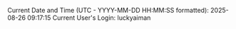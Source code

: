 Current Date and Time (UTC - YYYY-MM-DD HH:MM:SS formatted): 2025-08-26 09:17:15
Current User's Login: luckyaiman
